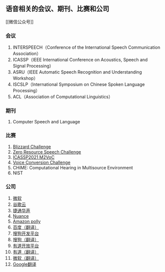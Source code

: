 ## 语音相关的会议、期刊、比赛和公司

[[微信公众号]]
### 会议

1.  INTERSPEECH（Conference of the International Speech Communication Association）
2.  ICASSP（IEEE International Conference on Acoustics, Speech and Signal Processing）
3.  ASRU（IEEE Automatic Speech Recognition and Understanding Workshop）
4.  ISCSLP（International Symposium on Chinese Spoken Language Processing）
5.  ACL（Association of Computational Linguistics）

### 期刊

1.  Computer Speech and Language

### 比赛

1.  [Blizzard Challenge](http://www.festvox.org/blizzard/)
2.  [Zero Resource Speech Challenge](https://www.zerospeech.com/)
3.  [ICASSP2021 M2VoC](http://challenge.ai.iqiyi.com/detail?raceId=5fb2688224954e0b48431fe0)
4.  [Voice Conversion Challenge](http://www.vc-challenge.org/)
5.  CHiME: Computational Hearing in Multisource Environment
6.  NIST

### 公司

1.  [微软](https://azure.microsoft.com/en-us/services/cognitive-services/text-to-speech/#features)
2.  [谷歌云](https://cloud.google.com/text-to-speech/docs/voices?hl=zh-cn)
3.  [捷通华声](https://www.aicloud.com/dev/ability/index.html?key=tts#ability-experience)
4.  [Nuance](https://www.nuance.com/omni-channel-customer-engagement/voice-and-ivr/text-to-speech.html#!)
5.  [Amazon polly](https://aws.amazon.com/cn/polly/)
6.  [百度（翻译）](https://fanyi.baidu.com/)
7.  [搜狗开发平台](https://ai.sogou.com/product/audio_composition/)
8.  [搜狗（翻译）](https://fanyi.sogou.com/)
9.  [有道开放平台](https://ai.youdao.com/product-tts.s)
10. [有道（翻译）](http://fanyi.youdao.com)
11. [微软（翻译）](https://cn.bing.com/translator)
12. [Google翻译](https://translate.google.cn/)
